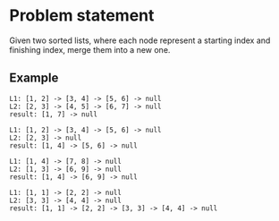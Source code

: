 # Problem statement

Given two sorted lists, where each node represent a starting index and finishing index, merge them into a new one.

## Example

```
L1: [1, 2] -> [3, 4] -> [5, 6] -> null
L2: [2, 3] -> [4, 5] -> [6, 7] -> null
result: [1, 7] -> null
```

```
L1: [1, 2] -> [3, 4] -> [5, 6] -> null
L2: [2, 3] -> null
result: [1, 4] -> [5, 6] -> null
```

```
L1: [1, 4] -> [7, 8] -> null
L2: [1, 3] -> [6, 9] -> null
result: [1, 4] -> [6, 9] -> null
```

```
L1: [1, 1] -> [2, 2] -> null
L2: [3, 3] -> [4, 4] -> null
result: [1, 1] -> [2, 2] -> [3, 3] -> [4, 4] -> null
```
